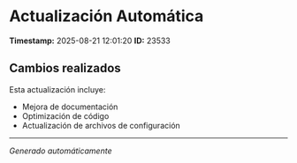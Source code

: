 # Actualización Automática

**Timestamp:** 2025-08-21 12:01:20
**ID:** 23533

## Cambios realizados

Esta actualización incluye:
- Mejora de documentación
- Optimización de código
- Actualización de archivos de configuración

---
*Generado automáticamente*
